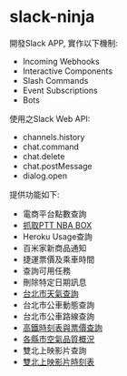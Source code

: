 # slack-ninja
開發Slack APP, 實作以下機制:
- Incoming Webhooks
- Interactive Components
- Slash Commands
- Event Subscriptions
- Bots

使用之Slack Web API:
- channels.history
- chat.command
- chat.delete
- chat.postMessage
- dialog.open

提供功能如下:
- 電商平台點數查詢
- [抓取PTT NBA BOX][nba]
- Heroku Usage查詢
- 百米家新商品通知
- 捷運票價及乘車時間
- 查詢可用任務
- 刪除特定日期訊息
- [台北市天氣查詢][weather]
- 台北市公車動態查詢
- 台北市公車路線查詢
- [高鐵時刻表與票價查詢][thsr]
- [各縣市空氣品質概況][aqi]
- 雙北上映影片查詢
- [雙北上映影片時刻表][movie]

[nba]:https://res.cloudinary.com/lethington/image/upload/v1564672810/slack/nba.png
[weather]:https://res.cloudinary.com/lethington/image/upload/v1564668917/slack/weather.png
[thsr]:https://res.cloudinary.com/lethington/image/upload/v1564668535/slack/thsr.png
[aqi]:https://res.cloudinary.com/lethington/image/upload/v1564827683/slack/aqi.png
[movie]:https://res.cloudinary.com/lethington/image/upload/v1564667673/slack/movie.png

